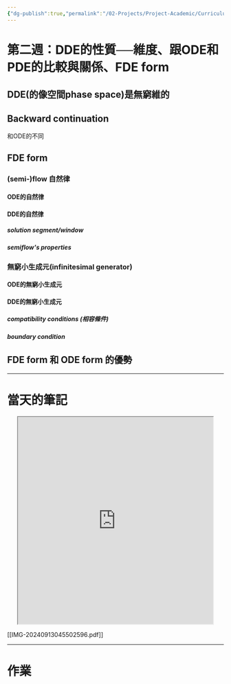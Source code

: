 ```yaml
---
{"dg-publish":true,"permalink":"/02-Projects/Project-Academic/Curriculums/DDE/DDE_Note_Week_2/","title":"DDE Note Week 2","tags":["DDE"],"noteIcon":"1","created":"2024-09-13T04:42:10.000+08:00","updated":"2024-09-16T04:05:03.197+08:00"}
---
```


# 第二週：DDE的性質──維度、跟ODE和PDE的比較與關係、FDE form

## DDE(的像空間phase space)是無窮維的

## Backward continuation
和ODE的不同

## FDE form

### (semi-)flow 自然律

#### ODE的自然律

#### DDE的自然律
##### solution segment/window
##### semiflow's properties


### 無窮小生成元(infinitesimal generator)

#### ODE的無窮小生成元

#### DDE的無窮小生成元
##### compatibility conditions (相容條件)
##### boundary condition

## FDE form 和 ODE form 的優勢



---
# 當天的筆記

<center><iframe src="https://drive.google.com/file/d/1PacJp3YdhrNR9wzc5ylpH6nkcmLvHjVM/preview" 
width="90%" height="480" allow="autoplay" aspect-ratio="4 / 4" overflow="hidden" position="absolute" scrolling="no">
</iframe></center>

[[IMG-20240913045502596.pdf]]

---
# 作業